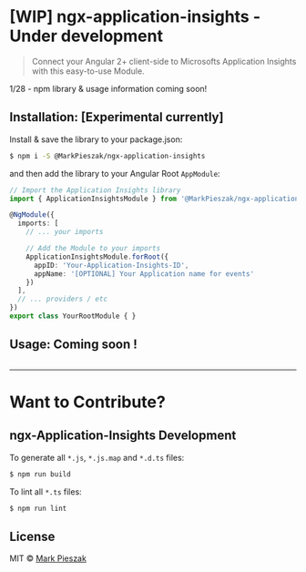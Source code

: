 # [WIP] ngx-application-insights - Under development

> Connect your Angular 2+ client-side to Microsofts Application Insights with this easy-to-use Module. 

1/28 - npm library & usage information coming soon!

## Installation: [Experimental currently]

Install & save the library to your package.json:

```bash
$ npm i -S @MarkPieszak/ngx-application-insights
```

and then add the library to your Angular Root `AppModule`:

```typescript
// Import the Application Insights library
import { ApplicationInsightsModule } from '@MarkPieszak/ngx-application-insights';

@NgModule({
  imports: [
    // ... your imports

    // Add the Module to your imports 
    ApplicationInsightsModule.forRoot({ 
      appID: 'Your-Application-Insights-ID', 
      appName: '[OPTIONAL] Your Application name for events'
    })
  ],
  // ... providers / etc
})
export class YourRootModule { }
```

## Usage: Coming soon !

```typescript


```

---

# Want to Contribute?

## ngx-Application-Insights Development

To generate all `*.js`, `*.js.map` and `*.d.ts` files:

```bash
$ npm run build
```

To lint all `*.ts` files:

```bash
$ npm run lint
```

## License

MIT © [Mark Pieszak](mailto:mpieszak84@gmail.com)
